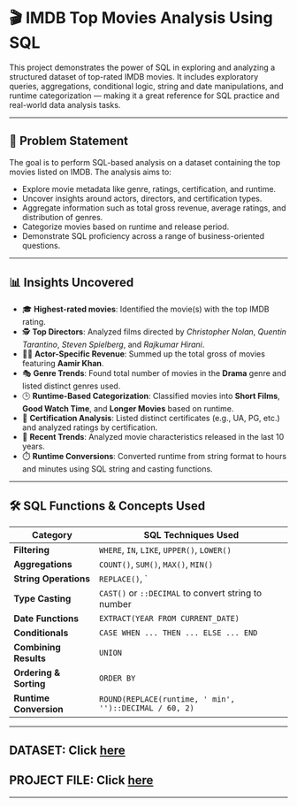 # 🎬 IMDB Top Movies Analysis Using SQL

This project demonstrates the power of SQL in exploring and analyzing a structured dataset of top-rated IMDB movies. It includes exploratory queries, aggregations, conditional logic, string and date manipulations, and runtime categorization — making it a great reference for SQL practice and real-world data analysis tasks.

---

## 📌 Problem Statement

The goal is to perform SQL-based analysis on a dataset containing the top movies listed on IMDB. The analysis aims to:

- Explore movie metadata like genre, ratings, certification, and runtime.
- Uncover insights around actors, directors, and certification types.
- Aggregate information such as total gross revenue, average ratings, and distribution of genres.
- Categorize movies based on runtime and release period.
- Demonstrate SQL proficiency across a range of business-oriented questions.

---

## 📊 Insights Uncovered

- 🎓 **Highest-rated movies**: Identified the movie(s) with the top IMDB rating.
- 🕵️ **Top Directors**: Analyzed films directed by *Christopher Nolan*, *Quentin Tarantino*, *Steven Spielberg*, and *Rajkumar Hirani*.
- 🧑‍🎤 **Actor-Specific Revenue**: Summed up the total gross of movies featuring **Aamir Khan**.
- 🎭 **Genre Trends**: Found total number of movies in the **Drama** genre and listed distinct genres used.
- 🕒 **Runtime-Based Categorization**: Classified movies into **Short Films**, **Good Watch Time**, and **Longer Movies** based on runtime.
- 🔖 **Certification Analysis**: Listed distinct certificates (e.g., UA, PG, etc.) and analyzed ratings by certification.
- 📅 **Recent Trends**: Analyzed movie characteristics released in the last 10 years.
- ⏱️ **Runtime Conversions**: Converted runtime from string format to hours and minutes using SQL string and casting functions.

---

## 🛠️ SQL Functions & Concepts Used

| Category               | SQL Techniques Used                                                                 |
|------------------------|-------------------------------------------------------------------------------------|
| **Filtering**          | `WHERE`, `IN`, `LIKE`, `UPPER()`, `LOWER()`                                        |
| **Aggregations**       | `COUNT()`, `SUM()`, `MAX()`, `MIN()`                                               |
| **String Operations**  | `REPLACE()`, `||` (concatenation)                                                  |
| **Type Casting**       | `CAST()` or `::DECIMAL` to convert string to number                                |
| **Date Functions**     | `EXTRACT(YEAR FROM CURRENT_DATE)`                                                  |
| **Conditionals**       | `CASE WHEN ... THEN ... ELSE ... END`                                              |
| **Combining Results**  | `UNION`                                                                             |
| **Ordering & Sorting** | `ORDER BY`                                                                          |
| **Runtime Conversion** | `ROUND(REPLACE(runtime, ' min', '')::DECIMAL / 60, 2)`                             |

---

## DATASET: Click [here](https://github.com/bhargav12341996/SQL-Projects/tree/main/IMDB%20movies%20analysis%20using%20SQL/Dataset)

## PROJECT FILE: Click [here](https://github.com/bhargav12341996/SQL-Projects/blob/main/IMDB%20movies%20analysis%20using%20SQL/IMDB%20analysis%20using%20SQL.sql)

---

